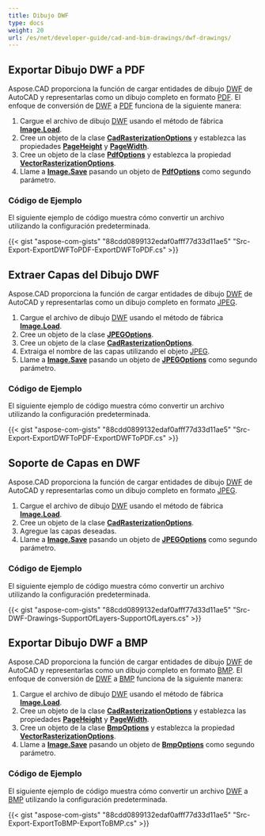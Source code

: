 ```yaml
---
title: Dibujo DWF
type: docs
weight: 20
url: /es/net/developer-guide/cad-and-bim-drawings/dwf-drawings/
---
```


## **Exportar Dibujo DWF a PDF**

Aspose.CAD proporciona la función de cargar entidades de dibujo [DWF](https://docs.fileformat.com/cad/dwf/) de AutoCAD y representarlas como un dibujo completo en formato [PDF](https://docs.fileformat.com/pdf/). El enfoque de conversión de [DWF](https://docs.fileformat.com/cad/dwf/) a [PDF](https://docs.fileformat.com/pdf/) funciona de la siguiente manera:

1. Cargue el archivo de dibujo [DWF](https://docs.fileformat.com/cad/dwf/) usando el método de fábrica [**Image.Load**](https://reference.aspose.com/cad/net/aspose.cad.image/load/methods/2).
2. Cree un objeto de la clase [**CadRasterizationOptions**](https://reference.aspose.com/cad/net/aspose.cad.imageoptions/cadrasterizationoptions) y establezca las propiedades [**PageHeight**](https://reference.aspose.com/cad/net/aspose.cad.imageoptions/vectorrasterizationoptions/properties/pageheight) y [**PageWidth**](https://reference.aspose.com/cad/net/aspose.cad.imageoptions/vectorrasterizationoptions/properties/pagewidth).
3. Cree un objeto de la clase [**PdfOptions**](https://reference.aspose.com/cad/net/aspose.cad.imageoptions/pdfoptions) y establezca la propiedad [**VectorRasterizationOptions**](https://reference.aspose.com/cad/net/aspose.cad.imageoptions/vectorrasterizationoptions).
4. Llame a [**Image.Save**](https://reference.aspose.com/cad/net/aspose.cad/image/methods/save/index) pasando un objeto de [**PdfOptions**](https://reference.aspose.com/cad/net/aspose.cad.imageoptions/pdfoptions) como segundo parámetro.

### Código de Ejemplo

El siguiente ejemplo de código muestra cómo convertir un archivo utilizando la configuración predeterminada.

{{< gist "aspose-com-gists" "88cdd0899132edaf0afff77d33d11ae5" "Src-Export-ExportDWFToPDF-ExportDWFToPDF.cs" >}}

## **Extraer Capas del Dibujo DWF**

Aspose.CAD proporciona la función de cargar entidades de dibujo [DWF](https://docs.fileformat.com/cad/dwf/) de AutoCAD y representarlas como un dibujo completo en formato [JPEG](https://docs.fileformat.com/image/jpeg/).

1. Cargue el archivo de dibujo [DWF](https://docs.fileformat.com/cad/dwf/) usando el método de fábrica [**Image.Load**](https://reference.aspose.com/cad/net/aspose.cad.image/load/methods/2).
2. Cree un objeto de la clase [**JPEGOptions**](https://reference.aspose.com/cad/net/aspose.cad.imageoptions/jpegoptions).
3. Cree un objeto de la clase [**CadRasterizationOptions**](https://reference.aspose.com/cad/net/aspose.cad.imageoptions/cadrasterizationoptions).
4. Extraiga el nombre de las capas utilizando el objeto [JPEG](https://docs.fileformat.com/image/jpeg/).
5. Llame a [**Image.Save**](https://reference.aspose.com/cad/net/aspose.cad/image/methods/save/index) pasando un objeto de [**JPEGOptions**](https://reference.aspose.com/cad/net/aspose.cad.imageoptions/jpegoptions) como segundo parámetro.

### Código de Ejemplo

El siguiente ejemplo de código muestra cómo convertir un archivo utilizando la configuración predeterminada.

{{< gist "aspose-com-gists" "88cdd0899132edaf0afff77d33d11ae5" "Src-Export-ExportDWFToPDF-ExportDWFToPDF.cs" >}}

## **Soporte de Capas en DWF**

Aspose.CAD proporciona la función de cargar entidades de dibujo [DWF](https://docs.fileformat.com/cad/dwf/) de AutoCAD y representarlas como un dibujo completo en formato [JPEG](https://docs.fileformat.com/image/jpeg/).

1. Cargue el archivo de dibujo [DWF](https://docs.fileformat.com/cad/dwf/) usando el método de fábrica [**Image.Load**](https://reference.aspose.com/cad/net/aspose.cad.image/load/methods/2).
2. Cree un objeto de la clase [**CadRasterizationOptions**](https://reference.aspose.com/cad/net/aspose.cad.imageoptions/cadrasterizationoptions).
3. Agregue las capas deseadas.
4. Llame a [**Image.Save**](https://reference.aspose.com/cad/net/aspose.cad/image/methods/save/index) pasando un objeto de [**JPEGOptions**](https://reference.aspose.com/cad/net/aspose.cad.imageoptions/jpegoptions) como segundo parámetro.

### Código de Ejemplo

El siguiente ejemplo de código muestra cómo convertir un archivo utilizando la configuración predeterminada.

{{< gist "aspose-com-gists" "88cdd0899132edaf0afff77d33d11ae5" "Src-DWF-Drawings-SupportOfLayers-SupportOfLayers.cs" >}}

## **Exportar Dibujo DWF a BMP**

Aspose.CAD proporciona la función de cargar entidades de dibujo [DWF](https://docs.fileformat.com/cad/dwf/) de AutoCAD y representarlas como un dibujo completo en formato [BMP](https://docs.fileformat.com/image/bmp/). El enfoque de conversión de [DWF](https://docs.fileformat.com/cad/dwf/) a [BMP](https://docs.fileformat.com/image/bmp/) funciona de la siguiente manera:

1. Cargue el archivo de dibujo [DWF](https://docs.fileformat.com/cad/dwf/) usando el método de fábrica [**Image.Load**](https://reference.aspose.com/cad/net/aspose.cad.image/load/methods/2).
2. Cree un objeto de la clase [**CadRasterizationOptions**](https://reference.aspose.com/cad/net/aspose.cad.imageoptions/cadrasterizationoptions) y establezca las propiedades [**PageHeight**](https://reference.aspose.com/cad/net/aspose.cad.imageoptions/vectorrasterizationoptions/properties/pageheight) y [**PageWidth**](https://reference.aspose.com/cad/net/aspose.cad.imageoptions/vectorrasterizationoptions/properties/pagewidth).
3. Cree un objeto de la clase [**BmpOptions**](https://reference.aspose.com/cad/net/aspose.cad.imageoptions/bmpoptions) y establezca la propiedad [**VectorRasterizationOptions**](https://reference.aspose.com/cad/net/aspose.cad.imageoptions/vectorrasterizationoptions).
4. Llame a [**Image.Save**](https://reference.aspose.com/cad/net/aspose.cad/image/methods/save/index) pasando un objeto de [**BmpOptions**](https://reference.aspose.com/cad/net/aspose.cad.imageoptions/bmpoptions) como segundo parámetro.

### Código de Ejemplo

El siguiente ejemplo de código muestra cómo convertir un archivo [DWF](https://docs.fileformat.com/cad/dwf/) a [BMP](https://docs.fileformat.com/image/bmp/) utilizando la configuración predeterminada.

{{< gist "aspose-com-gists" "88cdd0899132edaf0afff77d33d11ae5" "Src-Export-ExportToBMP-ExportToBMP.cs" >}}
